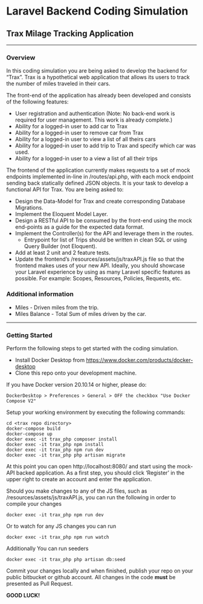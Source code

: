 # Laravel Backend Coding Simulation

## Trax Milage Tracking Application

---

### Overview

In this coding simulation you are being asked to develop the backend for “Trax”. Trax is a hypothetical web application that allows its users to track the number of miles traveled in their cars.

The front-end of the application has already been developed and consists of the following features:

- User registration and authentication (Note: No back-end work is required for user management. This work is already
  complete.)
- Ability for a logged-in user to add car to Trax
- Ability for a logged-in user to remove car from Trax
- Ability for a logged-in user to view a list of all theirs cars
- Ability for a logged-in user to add trip to Trax and specify which car was used.
- Ability for a logged-in user to a view a list of all their trips

The frontend of the application currently makes requests to a set of mock endpoints implemented in-line in
/routes/api.php, with each mock endpoint sending back statically defined JSON objects. It is your task to develop a
functional API for Trax.
You are being asked to:

- Design the Data-Model for Trax and create corresponding Database Migrations.
- Implement the Eloquent Model Layer.
- Design a RESTful API to be consumed by the front-end using the mock end-points as a guide for the expected data
  format.
- Implement the Controller(s) for the API and leverage them in the routes.
    - Entrypoint for list of Trips should be written in clean SQL or using Query Builder (not Eloquent).
- Add at least 2 unit and 2 feature tests.
- Update the frontend’s /resources/assets/js/traxAPI.js file so that the frontend makes uses of your new API. Ideally,
  you should showcase your Laravel experience by using as many Laravel specific features as possible. For example:
  Scopes, Resources, Policies, Requests, etc.

### Additional information

- Miles - Driven miles from the trip.
- Miles Balance - Total Sum of miles driven by the car.

---

### Getting Started

Perform the following steps to get started with the coding simulation.

- Install Docker Desktop from https://www.docker.com/products/docker-desktop
- Clone this repo onto your development machine.

If you have Docker version 20.10.14 or higher, please do:

```
DockerDesktop > Preferences > General > OFF the checkbox "Use Docker Compose V2"
```

Setup your working environment by executing the following commands:

```
cd <trax repo directory>
docker-compose build
docker-compose up
docker exec -it trax_php composer install
docker exec -it trax_php npm install
docker exec -it trax_php npm run dev
docker exec -it trax_php php artisan migrate
```

At this point you can open http://localhost:8080/ and start using the mock-API backed application. As a first step, you
should click ‘Register’ in the upper right to create an account and enter the application.

Should you make changes to
any of the JS files, such as /resources/assets/js/traxAPI.js, you can run the following in order to compile your changes

```
docker exec -it trax_php npm run dev
```

Or to watch for any JS changes you can run

```
docker exec -it trax_php npm run watch
```
Additionally You can run seeders

```
docker exec -it trax_php php artisan db:seed
```
Commit your changes locally and when finished, publish your repo on your public bitbucket or github account. All changes in the code **must** be presented as Pull Request.

**GOOD LUCK!**
